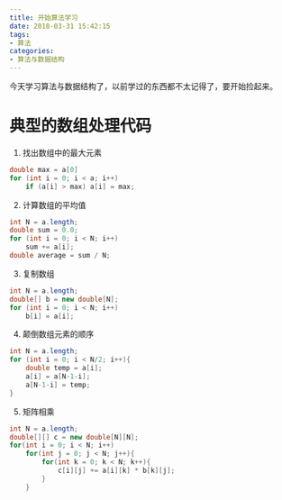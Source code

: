 ```yaml
---
title: 开始算法学习
date: 2018-03-31 15:42:15
tags:
- 算法
categories:
- 算法与数据结构
---
```

今天学习算法与数据结构了，以前学过的东西都不太记得了，要开始捡起来。
# 典型的数组处理代码

1. 找出数组中的最大元素
```java
double max = a[0]
for (int i = 0; i < a; i++)
    if (a[i] > max) a[i] = max;
```
2. 计算数组的平均值
```java
int N = a.length;
double sum = 0.0;
for (int i = 0; i < N; i++)
    sum += a[i];
double average = sum / N;
```
3. 复制数组
```java
int N = a.length;
double[] b = new double[N];
for (int i = 0; i < N; i++)
    b[i] = a[i];
```
4. 颠倒数组元素的顺序
```java
int N = a.length;
for (int i = 0; i < N/2; i++){
    double temp = a[i];
    a[i] = a[N-1-i];
    a[N-1-i] = temp;
}
```
5. 矩阵相乘
```java
int N = a.length;
double[][] c = new double[N][N];
for(int i = 0; i < N; i++)
    for(int j = 0; j < N; j++){
        for(int k = 0; k < N; k++){
            c[i][j] += a[i][k] * b[k][j];
        }
    }
```
    
